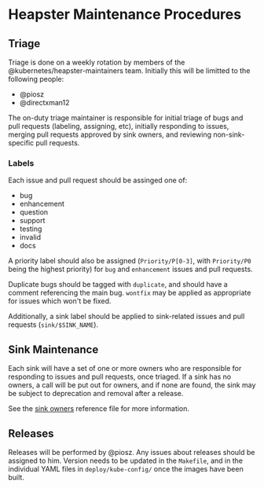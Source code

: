 Heapster Maintenance Procedures
===============================

Triage
------

Triage is done on a weekly rotation by members of the
@kubernetes/heapster-maintainers team.  Initially this will be limitted to
the following people:

- @piosz
- @directxman12

The on-duty triage maintainer is responsible for initial triage of bugs
and pull requests (labeling, assigning, etc), initially responding to
issues, merging pull requests approved by sink owners, and reviewing
non-sink-specific pull requests.

### Labels ###

Each issue and pull request should be assinged one of:

- bug
- enhancement
- question
- support
- testing
- invalid
- docs

A priority label should also be assigned (`Priority/P[0-3]`, with `Priority/P0`
being the highest priority) for `bug` and `enhancement` issues and pull
requests.

Duplicate bugs should be tagged with `duplicate`, and should have a comment
referencing the main bug.  `wontfix` may be applied as appropriate for issues
which won't be fixed.

Additionally, a sink label should be applied to sink-related issues and pull
requests (`sink/$SINK_NAME`).

Sink Maintenance
----------------

Each sink will have a set of one or more owners who are responsible for
responding to issues and pull requests, once triaged.  If a sink has no owners,
a call will be put out for owners, and if none are found, the sink may be
subject to deprecation and removal after a release.

See the [sink owners](sink-owners.md) reference file for more information.

Releases
--------

Releases will be performed by @piosz.  Any issues about releases should be
assigned to him. Version needs to be updated in the `Makefile`, and in the
individual YAML files in `deploy/kube-config/` once the images have been
built.
